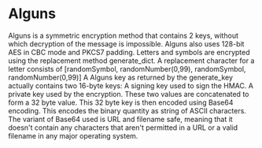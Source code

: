 # Alguns
Alguns is a symmetric encryption method that contains 2 keys, without which decryption of the message is impossible. Alguns also uses 128-bit AES in CBC mode and PKCS7 padding.  Letters and symbols are encrypted using the replacement method generate_dict. A replacement character for a letter consists of [randomSymbol, randomNumber(0,99), randomSymbol, randomNumber(0,99)]  A Alguns key as returned by the generate_key actually contains two 16-byte keys: A signing key used to sign the HMAC. A private key used by the encryption. These two values are concatenated to form a 32 byte value. This 32 byte key is then encoded using Base64 encoding. This encodes the binary quantity as string of ASCII characters. The variant of Base64 used is URL and filename safe, meaning that it doesn't contain any characters that aren't permitted in a URL or a valid filename in any major operating system.
